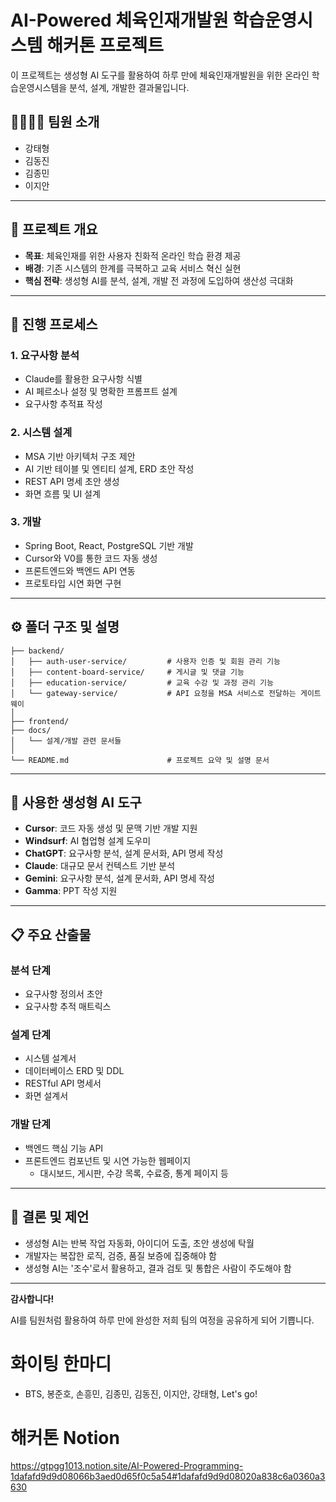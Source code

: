 # AI-Powered 체육인재개발원 학습운영시스템 해커톤 프로젝트

이 프로젝트는 생성형 AI 도구를 활용하여 하루 만에 체육인재개발원을 위한 온라인 학습운영시스템을 분석, 설계, 개발한 결과물입니다.

## 👨‍👩‍👧‍👦 팀원 소개

- 강태형
- 김동진
- 김종민
- 이지안

---

## 🧭 프로젝트 개요

- **목표**: 체육인재를 위한 사용자 친화적 온라인 학습 환경 제공
- **배경**: 기존 시스템의 한계를 극복하고 교육 서비스 혁신 실현
- **핵심 전략**: 생성형 AI를 분석, 설계, 개발 전 과정에 도입하여 생산성 극대화

---

## 🔁 진행 프로세스

### 1. 요구사항 분석
- Claude를 활용한 요구사항 식별
- AI 페르소나 설정 및 명확한 프롬프트 설계
- 요구사항 추적표 작성

### 2. 시스템 설계
- MSA 기반 아키텍처 구조 제안
- AI 기반 테이블 및 엔티티 설계, ERD 초안 작성
- REST API 명세 초안 생성
- 화면 흐름 및 UI 설계

### 3. 개발
- Spring Boot, React, PostgreSQL 기반 개발
- Cursor와 V0를 통한 코드 자동 생성
- 프론트엔드와 백엔드 API 연동
- 프로토타입 시연 화면 구현

---

## ⚙️ 폴더 구조 및 설명

```
├── backend/
│   ├── auth-user-service/         # 사용자 인증 및 회원 관리 기능
│   ├── content-board-service/     # 게시글 및 댓글 기능
│   ├── education-service/         # 교육 수강 및 과정 관리 기능
│   └── gateway-service/           # API 요청을 MSA 서비스로 전달하는 게이트웨이
│
├── frontend/
├── docs/
│   └── 설계/개발 관련 문서들
│
└── README.md                      # 프로젝트 요약 및 설명 문서
```

---

## 🤖 사용한 생성형 AI 도구

- **Cursor**: 코드 자동 생성 및 문맥 기반 개발 지원
- **Windsurf**: AI 협업형 설계 도우미
- **ChatGPT**: 요구사항 분석, 설계 문서화, API 명세 작성
- **Claude**: 대규모 문서 컨텍스트 기반 분석
- **Gemini**: 요구사항 분석, 설계 문서화, API 명세 작성
- **Gamma**: PPT 작성 지원

---

## 📋 주요 산출물

### 분석 단계
- 요구사항 정의서 초안
- 요구사항 추적 매트릭스

### 설계 단계
- 시스템 설계서
- 데이터베이스 ERD 및 DDL
- RESTful API 명세서
- 화면 설계서 

### 개발 단계
- 백엔드 핵심 기능 API
- 프론트엔드 컴포넌트 및 시연 가능한 웹페이지
  - 대시보드, 게시판, 수강 목록, 수료증, 통계 페이지 등

---

## 🎯 결론 및 제언

- 생성형 AI는 반복 작업 자동화, 아이디어 도출, 초안 생성에 탁월
- 개발자는 복잡한 로직, 검증, 품질 보증에 집중해야 함
- 생성형 AI는 '조수'로서 활용하고, 결과 검토 및 통합은 사람이 주도해야 함


---

**감사합니다!**  

AI를 팀원처럼 활용하여 하루 만에 완성한 저희 팀의 여정을 공유하게 되어 기쁩니다.


# 화이팅 한마디
- BTS, 봉준호, 손흥민, 김종민, 김동진, 이지안, 강태형, Let's go!

# 해커톤 Notion
https://gtpgg1013.notion.site/AI-Powered-Programming-1dafafd9d9d08066b3aed0d65f0c5a54#1dafafd9d9d08020a838c6a0360a3630
